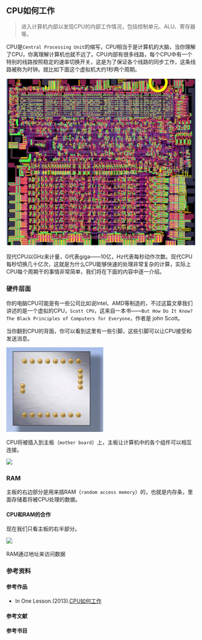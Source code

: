 ## CPU如何工作

> 进入计算机内部以发现CPU的内部工作情况，包括控制单元、ALU、寄存器等。

CPU是`Central Processing Unit`的缩写，CPU相当于是计算机的大脑，当你理解了CPU，你离理解计算机也就不远了。CPU内部有很多线路，每个CPU中有一个特别的线路按照稳定的速率切换开关，这是为了保证各个线路的同步工作，这条线路被称为时钟。就比如下面这个虚拟机大约1秒两个周期。

![](../pics/cpu-work1.png)

现代CPU以GHz来计量，G代表giga——10亿，Hz代表每秒动作次数。现代CPU每秒切换几十亿次，这就是为什么CPU能够快速的处理非常复杂的计算，实际上CPU每个周期干的事情非常简单，我们将在下面的内容中逐一介绍。

### 硬件层面

你的电脑CPU可能是有一些公司比如说Intel、AMD等制造的，不过这篇文章我们讲述的是一个虚拟的CPU，`Scott CPU`，这来自一本书——`But How Do It Know?The Black Principles of Computers for Everyone`，作者是 john Scott。

当你翻到CPU的背面，你可以看到这里有一些引脚，这些引脚可以让CPU接受和发送消息。

![](../pics/cpu-work3.png)



CPU将被插入到主板（`mother board`）上，主板让计算机中的各个组件可以相互连接。



![](E:\workspace\github\OS-Notes\pics\cpu-work2.png)



### RAM



主板的右边部分是用来插RAM（`random access memory`）的，也就是内存条，里面存储着将被CPU处理的数据。



#### CPU和RAM的合作

现在我们只看主板的右半部分。



![](E:\workspace\github\OS-Notes\pics\cpu-work4.png)



RAM通过地址来访问数据



### 参考资料

#### 参考作品

- In One Lesson.(2013).[CPU如何工作](https://www.youtube.com/watch?v=cNN_tTXABUA&t=30s&list=LL2JoHmVrJ6bx5dH_yFKKGQg&index=4)

#### 参考文献

#### 参考书目

